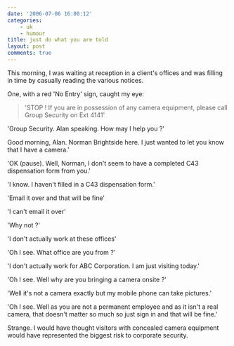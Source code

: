 ```yaml
---
date: '2006-07-06 16:00:12'
categories:
    - uk
    - humour
title: just do what you are told
layout: post
comments: true
---
```

This morning, I was waiting at reception in a client's offices and was
filling in time by casually reading the various notices.

One, with a red 'No Entry' sign, caught my eye:
> 'STOP ! If you are in possession of any camera equipment, please call
> Group Security on Ext 4141'

'Group Security. Alan speaking. How may I help you ?'

Good morning, Alan. Norman Brightside here. I just wanted to let you
know that I have a camera.'

'OK (pause). Well, Norman, I don't seem to have a completed C43
dispensation form from you.'

'I know. I haven't filled in a C43 dispensation form.'

'Email it over and that will be fine'

'I can't email it over'

'Why not ?'

'I don't actually work at these offices'

'Oh I see. What office are you from ?'

'I don't actually work for ABC Corporation. I am just visiting today.'

'Oh I see. Well why are you bringing a camera onsite ?'

'Well it's not a camera exactly but my mobile phone can take pictures.'

'Oh I see. Well as you are not a permanent employee and as it isn't a
real camera, that doesn't matter so much so just sign in and that will
be fine.'

Strange. I would have thought visitors with concealed camera equipment
would have represented the biggest risk to corporate security.
